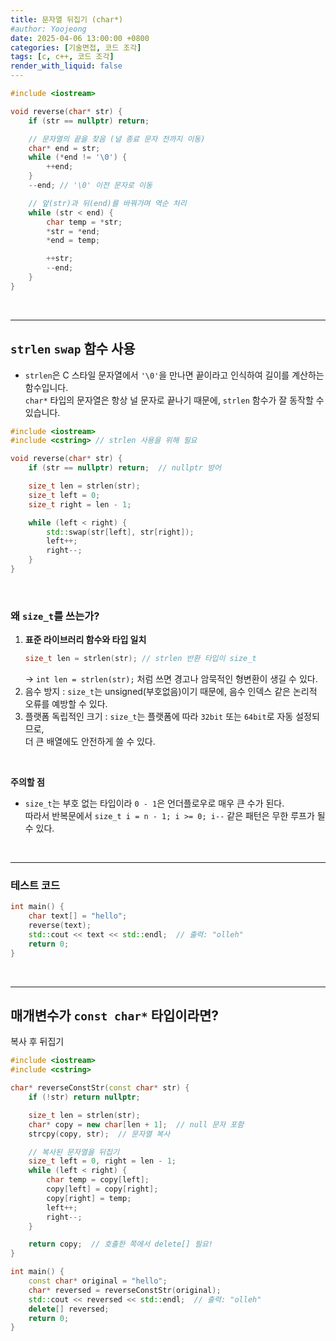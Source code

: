 ```yaml
---
title: 문자열 뒤집기 (char*)
#author: Yoojeong
date: 2025-04-06 13:00:00 +0800
categories: [기술면접, 코드 조각]
tags: [c, c++, 코드 조각]
render_with_liquid: false
---
```


```cpp
#include <iostream>

void reverse(char* str) {
    if (str == nullptr) return;

    // 문자열의 끝을 찾음 (널 종료 문자 전까지 이동)
    char* end = str;
    while (*end != '\0') {
        ++end;
    }
    --end; // '\0' 이전 문자로 이동

    // 앞(str)과 뒤(end)를 바꿔가며 역순 처리
    while (str < end) {
        char temp = *str;
        *str = *end;
        *end = temp;

        ++str;
        --end;
    }
}
```

<br>

---


## `strlen` `swap` 함수 사용

* `strlen`은 C 스타일 문자열에서 `'\0'`을 만나면 끝이라고 인식하여 길이를 계산하는 함수입니다.  
    `char*` 타입의 문자열은 항상 널 문자로 끝나기 때문에, `strlen` 함수가 잘 동작할 수 있습니다.


```cpp
#include <iostream>
#include <cstring> // strlen 사용을 위해 필요

void reverse(char* str) {
    if (str == nullptr) return;  // nullptr 방어

    size_t len = strlen(str);
    size_t left = 0;
    size_t right = len - 1;

    while (left < right) {
        std::swap(str[left], str[right]);
        left++;
        right--;
    }
}
```

<br>

### 왜 `size_t`를 쓰는가?
1. **표준 라이브러리 함수와 타입 일치**
    ```cpp
    size_t len = strlen(str); // strlen 반환 타입이 size_t
    ```
    -> `int len = strlen(str);` 처럼 쓰면 경고나 암묵적인 형변환이 생길 수 있다.
2. 음수 방지
 :   `size_t`는 unsigned(부호없음)이기 때문에, 음수 인덱스 같은 논리적 오류를 예방할 수 있다.
3. 플랫폼 독립적인 크기
 :   `size_t`는 플랫폼에 따라 `32bit` 또는 `64bit`로 자동 설정되므로,  
    더 큰 배열에도 안전하게 쓸 수 있다.

<br>

**주의할 점**  
- `size_t`는 부호 없는 타입이라 `0 - 1`은 언더플로우로 매우 큰 수가 된다.  
   따라서 반복문에서 `size_t i = n - 1; i >= 0; i--` 같은 패턴은 무한 루프가 될 수 있다.


<br>

---


### 테스트 코드
```cpp
int main() {
    char text[] = "hello";
    reverse(text);
    std::cout << text << std::endl;  // 출력: "olleh"
    return 0;
}
```

<br>

---

## 매개변수가 `const char*` 타입이라면?
복사 후 뒤집기

```cpp
#include <iostream>
#include <cstring>

char* reverseConstStr(const char* str) {
    if (!str) return nullptr;

    size_t len = strlen(str);
    char* copy = new char[len + 1];  // null 문자 포함
    strcpy(copy, str);  // 문자열 복사

    // 복사된 문자열을 뒤집기
    size_t left = 0, right = len - 1;
    while (left < right) {
        char temp = copy[left];
        copy[left] = copy[right];
        copy[right] = temp;
        left++;
        right--;
    }

    return copy;  // 호출한 쪽에서 delete[] 필요!
}
```

```cpp
int main() {
    const char* original = "hello";
    char* reversed = reverseConstStr(original);
    std::cout << reversed << std::endl;  // 출력: "olleh"
    delete[] reversed;
    return 0;
}
```